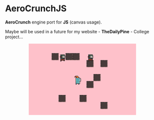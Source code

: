 # AeroCrunchJS
**AeroCrunch** engine port for **JS** (canvas usage).

Maybe will be used in a future for my website -  **TheDailyPine** - College project...

<p align="center">
  <img src="preview.png" width="350" title="hover text">
</p>
